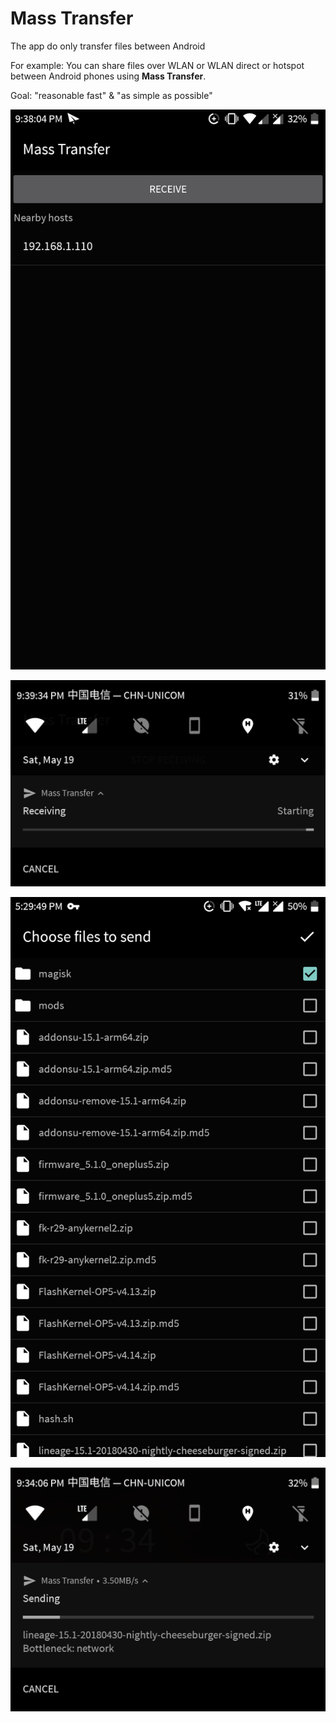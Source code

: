 # Mass Transfer
The app do only transfer files between Android

For example: You can share files over WLAN or WLAN direct or hotspot between Android phones using **Mass Transfer**.

Goal: "reasonable fast" & "as simple as possible"

![screenshot0](screenshots/screenshot0.png)

![screenshot1](screenshots/screenshot1.png)

![screenshot2](screenshots/screenshot2.png)

![screenshot3](screenshots/screenshot3.png)
